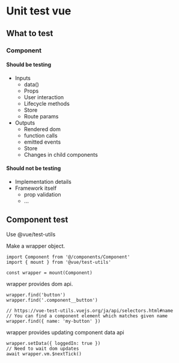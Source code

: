 # Unit test vue

## What to test

### Component
#### Should be testing 
- Inputs
    - data()
    - Props
    - User interaction
    - Lifecycle methods
    - Store
    - Route params
- Outputs
    - Rendered dom
    - function calls
    - emitted events
    - Store
    - Changes in child components

#### Should not be testing
- Implementation details
- Framework itself
    - prop validation
    - ...

## Component test
Use @vue/test-utils

Make a wrapper object.

```vue
import Component from '@/components/Component'
import { mount } from '@vue/test-utils'

const wrapper = mount(Component)
```

wrapper provides dom api.

```vue
wrapper.find('button')
wrapper.find('.component__button')

// https://vue-test-utils.vuejs.org/ja/api/selectors.html#name
// You can find a component element which matches given name
wrapper.find({ name: 'my-button' })
```

wrapper provides updating component data api

```vue
wrapper.setData({ loggedIn: true })
// Need to wait dom updates
await wrapper.vm.$nextTick()
```
